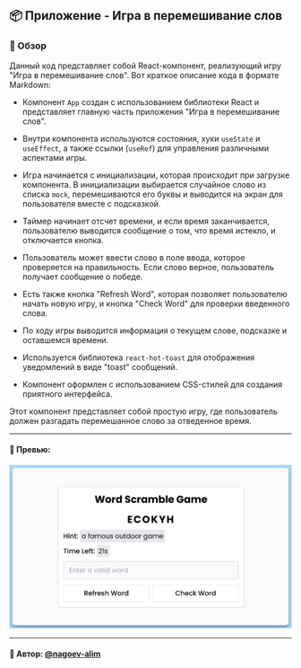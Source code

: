 ## 📦 Приложение - Игра в перемешивание слов

### 🚀 Обзор
Данный код представляет собой React-компонент, реализующий игру "Игра в перемешивание слов". Вот краткое описание кода в формате Markdown:

- Компонент `App` создан с использованием библиотеки React и представляет главную часть приложения "Игра в перемешивание слов".

- Внутри компонента используются состояния, хуки `useState` и `useEffect`, а также ссылки (`useRef`) для управления различными аспектами игры.

- Игра начинается с инициализации, которая происходит при загрузке компонента. В инициализации выбирается случайное слово из списка `mock`, перемешиваются его буквы и выводится на экран для пользователя вместе с подсказкой.

- Таймер начинает отсчет времени, и если время заканчивается, пользователю выводится сообщение о том, что время истекло, и отключается кнопка.

- Пользователь может ввести слово в поле ввода, которое проверяется на правильность. Если слово верное, пользователь получает сообщение о победе.

- Есть также кнопка "Refresh Word", которая позволяет пользователю начать новую игру, и кнопка "Check Word" для проверки введенного слова.

- По ходу игры выводится информация о текущем слове, подсказке и оставшемся времени.

- Используется библиотека `react-hot-toast` для отображения уведомлений в виде "toast" сообщений.

- Компонент оформлен с использованием CSS-стилей для создания приятного интерфейса.

Этот компонент представляет собой простую игру, где пользователь должен разгадать перемешанное слово за отведенное время.

---
#### 🌄 Превью:
![Превью](public/images/preview.jpg)


-----
#### 🙌 Автор: [@nagoev-alim](https://github.com/nagoev-alim)

